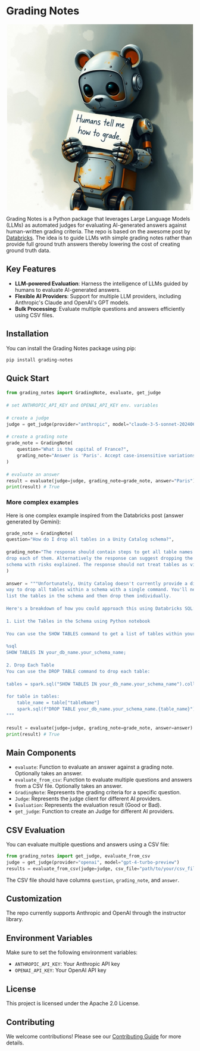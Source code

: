 # Grading Notes

<div style="display: flex; justify-content: center;">
  <img src="docs/images/humans-tell-me-how-to-grade.jpeg" alt="Grading Notes" style="width: 500px; height: auto;">
</div>

Grading Notes is a Python package that leverages Large Language Models (LLMs) as automated judges for evaluating AI-generated answers against human-written grading criteria. The repo is based on the awesome post by [Databricks](https://www.databricks.com/blog/enhancing-llm-as-a-judge-with-grading-notes). The idea is to guide LLMs wtih simple grading notes rather than provide full ground truth answers thereby lowering the cost of creating ground truth data.

## Key Features

- **LLM-powered Evaluation**: Harness the intelligence of LLMs guided by humans to evaluate AI-generated answers.
- **Flexible AI Providers**: Support for multiple LLM providers, including Anthropic's Claude and OpenAI's GPT models.
- **Bulk Processing**: Evaluate multiple questions and answers efficiently using CSV files.

## Installation

You can install the Grading Notes package using pip:

```bash
pip install grading-notes
```

## Quick Start

```python
from grading_notes import GradingNote, evaluate, get_judge

# set ANTHROPIC_API_KEY and OPENAI_API_KEY env. variables

# create a judge
judge = get_judge(provider="anthropic", model="claude-3-5-sonnet-20240620")

# create a grading note
grade_note = GradingNote(
    question="What is the capital of France?",
    grading_note="Answer is 'Paris'. Accept case-insensitive variations."
)

# evaluate an answer
result = evaluate(judge=judge, grading_note=grade_note, answer="Paris")
print(result) # True
```

### More complex examples

Here is one complex example inspired from the Databricks post (answer generated by Gemini):

```python
grade_note = GradingNote(
question="How do I drop all tables in a Unity Catalog schema?",

grading_note="The response should contain steps to get all table names then \
drop each of them. Alternatively the response can suggest dropping the entire \
schema with risks explained. The response should not treat tables as views."
)

answer = """Unfortunately, Unity Catalog doesn't currently provide a direct 
way to drop all tables within a schema with a single command. You'll need to 
list the tables in the schema and then drop them individually.

Here's a breakdown of how you could approach this using Databricks SQL:

1. List the Tables in the Schema using Python notebook

You can use the SHOW TABLES command to get a list of tables within your schema:

%sql
SHOW TABLES IN your_db_name.your_schema_name;

2. Drop Each Table
You can use the DROP TABLE command to drop each table:

tables = spark.sql("SHOW TABLES IN your_db_name.your_schema_name").collect()

for table in tables:
    table_name = table["tableName"]
    spark.sql(f"DROP TABLE your_db_name.your_schema_name.{table_name}")
"""

result = evaluate(judge=judge, grading_note=grade_note, answer=answer)
print(result) # True
```

## Main Components

- `evaluate`: Function to evaluate an answer against a grading note. Optionally takes an answer.
- `evaluate_from_csv`: Function to evaluate multiple questions and answers from a CSV file. Optionally takes an answer.
- `GradingNote`: Represents the grading criteria for a specific question.
- `Judge`: Represents the judge client for different AI providers.
- `Evaluation`: Represents the evaluation result (Good or Bad).
- `get_judge`: Function to create an Judge for different AI providers.

## CSV Evaluation

You can evaluate multiple questions and answers using a CSV file:

```python	
from grading_notes import get_judge, evaluate_from_csv
judge = get_judge(provider="openai", model="gpt-4-turbo-preview")
results = evaluate_from_csv(judge=judge, csv_file="path/to/your/csv_file.csv")
```

The CSV file should have columns `question`, `grading_note`, and `answer`.

## Customization

The repo currently supports Anthropic and OpenAI through the instructor library.

## Environment Variables

Make sure to set the following environment variables:

- `ANTHROPIC_API_KEY`: Your Anthropic API key
- `OPENAI_API_KEY`: Your OpenAI API key

## License

This project is licensed under the Apache 2.0 License.

## Contributing

We welcome contributions! Please see our [Contributing Guide](docs/CONTRIBUTING.md) for more details.
